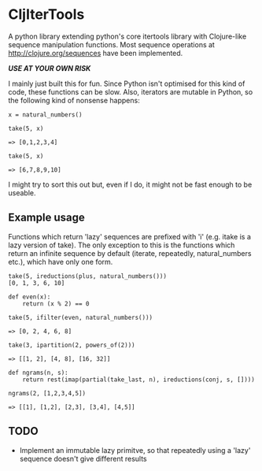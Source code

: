# CljIterTools

A python library extending python's core itertools library with Clojure-like sequence manipulation functions. Most sequence operations at http://clojure.org/sequences have been implemented.

***USE AT YOUR OWN RISK***

I mainly just built this for fun. Since Python isn't optimised for this kind of code, these functions can be slow. Also, iterators are mutable in Python, so the following kind of nonsense happens:
```
x = natural_numbers()

take(5, x)

=> [0,1,2,3,4]

take(5, x)

=> [6,7,8,9,10]
```
I might try to sort this out but, even if I do, it might not be fast enough to be useable. 

## Example usage

Functions which return 'lazy' sequences are prefixed with 'i' (e.g. itake is a lazy version of take). The only exception to this is the functions which return an infinite sequence by default (iterate, repeatedly, natural_numbers etc.), which have only one form.

```
take(5, ireductions(plus, natural_numbers()))
[0, 1, 3, 6, 10]

def even(x):
	return (x % 2) == 0

take(5, ifilter(even, natural_numbers()))

=> [0, 2, 4, 6, 8]

take(3, ipartition(2, powers_of(2)))

=> [[1, 2], [4, 8], [16, 32]]

def ngrams(n, s):
	return rest(imap(partial(take_last, n), ireductions(conj, s, [])))

ngrams(2, [1,2,3,4,5])

=> [[1], [1,2], [2,3], [3,4], [4,5]]
```

## TODO

- Implement an immutable lazy primitve, so that repeatedly using a 'lazy' sequence doesn't give different results 